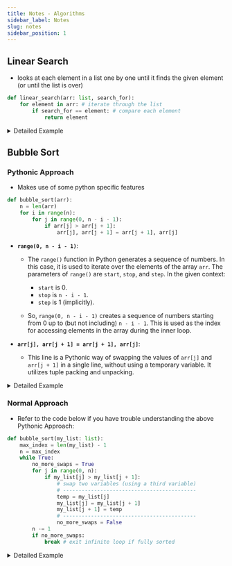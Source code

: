 ```yaml
---
title: Notes - Algorithms
sidebar_label: Notes
slug: notes
sidebar_position: 1
---
```


## Linear Search

- looks at each element in a list one by one until it finds the given element (or until the list is over)

```python
def linear_search(arr: list, search_for):
    for element in arr: # iterate through the list
        if search_for == element: # compare each element
            return element
```

<details>
<summary>Detailed Example</summary>

```python
def linear_search(arr: list, search_for):
    """
    Perform linear search on the given list to find the specified element.

    Parameters:
    - arr (list): The list to be searched.
    - search_for: The element to search for in the list.

    Returns:
    - The found element if present, otherwise None.
    """
    for element in arr:
        # Check if the current element matches the search target.
        if search_for == element:
            # If a match is found, return the element.
            return element

    # If the loop completes without finding a match, return None.
    return None

# Example usage:
my_list = [1, 2, 3, 4, 5]
target_element = 3
result = linear_search(my_list, target_element)

if result is not None:
    print(f"Element {target_element} found in the list.")
else:
    print(f"Element {target_element} not found in the list.")

```

</details>

## Bubble Sort

### Pythonic Approach

- Makes use of some python specific features

```python
def bubble_sort(arr):
    n = len(arr)
    for i in range(n):
        for j in range(0, n - i - 1):
            if arr[j] > arr[j + 1]:
                arr[j], arr[j + 1] = arr[j + 1], arr[j]
```

- **`range(0, n - i - 1)`**:

  - The `range()` function in Python generates a sequence of numbers. In this case, it is used to iterate over the elements of the array `arr`. The parameters of `range()` are `start`, `stop`, and `step`. In the given context:

    - `start` is 0.
    - `stop` is `n - i - 1`.
    - `step` is 1 (implicitly).

  - So, `range(0, n - i - 1)` creates a sequence of numbers starting from 0 up to (but not including) `n - i - 1`. This is used as the index for accessing elements in the array during the inner loop.

- **`arr[j], arr[j + 1] = arr[j + 1], arr[j]`**:

  - This line is a Pythonic way of swapping the values of `arr[j]` and `arr[j + 1]` in a single line, without using a temporary variable. It utilizes tuple packing and unpacking.

<details>
<summary>Detailed Example</summary>

```python
def bubble_sort(arr):
    """
    Sorts a list using the Bubble Sort algorithm.

    Parameters:
    - arr (list): The list to be sorted.
    """
    n = len(arr)

    # Traverse through all array elements
    for i in range(n):
        # Last i elements are already sorted, so we don't need to check them
        for j in range(0, n - i - 1):
            # Swap if the element found is greater than the next element
            if arr[j] > arr[j + 1]:
                arr[j], arr[j + 1] = arr[j + 1], arr[j]

# Example usage:
my_list = [64, 34, 25, 12, 22, 11, 90]
bubble_sort(my_list)

print("Sorted array:", my_list)
```

</details>

### Normal Approach

- Refer to the code below if you have trouble understanding the above Pythonic Approach:

```python
def bubble_sort(my_list: list):
    max_index = len(my_list) - 1
    n = max_index
    while True:
        no_more_swaps = True
        for j in range(0, n):
            if my_list[j] > my_list[j + 1]:
                # swap two variables (using a third variable)
                # -------------------------------------------
                temp = my_list[j]
                my_list[j] = my_list[j + 1]
                my_list[j + 1] = temp
                # -------------------------------------------
                no_more_swaps = False
        n -= 1
        if no_more_swaps:
            break # exit infinite loop if fully sorted
```

<details>
<summary>Detailed Example</summary>

```python
def bubble_sort(my_list: list):
    """
    Sorts a list in ascending order using the Bubble Sort algorithm.

    Parameters:
    - my_list (list): The list to be sorted.
    """
    # Get the index of the last element in the list
    max_index = len(my_list) - 1
    n = max_index

    # Continue iterating until the entire list is sorted
    while True:
        # Flag to track whether any swaps were made in the current iteration
        no_more_swaps = True

        # Traverse through the unsorted part of the list
        for j in range(0, n):

            # Compare adjacent elements and swap if they are in the wrong order
            if my_list[j] > my_list[j + 1]:

                # Swap elements if they are in the wrong order
                temp = my_list[j]
                my_list[j] = my_list[j + 1]
                my_list[j + 1] = temp

                # Set flag to indicate that a swap occurred
                no_more_swaps = False

        # Reduce the range of elements to consider in the next iteration
        n -= 1

        # If no swaps occurred in the inner loop, the list is already sorted
        if no_more_swaps:
            break

# Example usage:
my_list = [4, 2, 7, 1, 9, 3, 5, 8]
bubble_sort(my_list)
print("Sorted List:", my_list)
```

</details>
